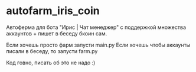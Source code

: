 # autofarm_iris_coin
Автоферма для бота "Ирис | Чат менеджер" с поддержкой множества аккаунтов + пишет в беседу бкоин сам.

Если хочешь просто фарм запусти main.py
Если хочешь чтобы аккаунты писали в беседу, то запусти farm.py


Код говно, писать об это не надо :)

